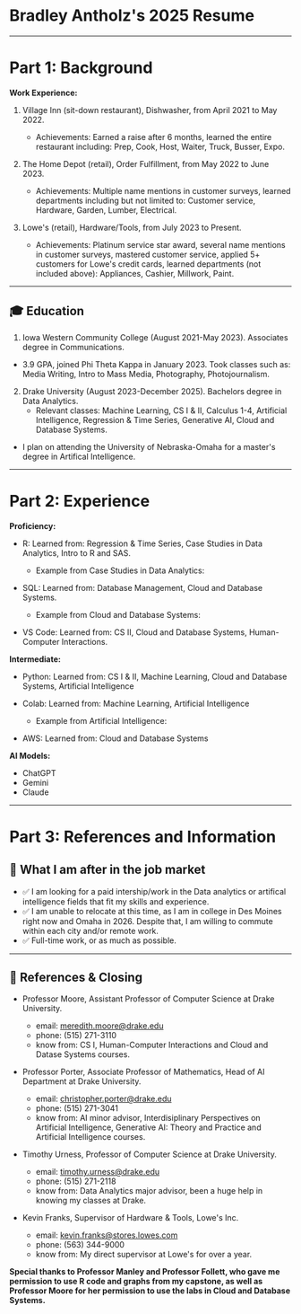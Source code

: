 # Bradley Antholz's 2025 Resume

---
# Part 1: Background
**Work Experience:**
1. Village Inn (sit-down restaurant), Dishwasher, from April 2021 to May 2022.
     * Achievements: Earned a raise after 6 months, learned the entire restaurant including: Prep, Cook, Host, Waiter, Truck, Busser, Expo. 

2. The Home Depot (retail), Order Fulfillment, from May 2022 to June 2023.
     * Achievements: Multiple name mentions in customer surveys, learned departments including but not limited to: Customer service, Hardware, Garden, Lumber, Electrical.
    
3. Lowe's (retail), Hardware/Tools, from July 2023 to Present.
     * Achievements: Platinum service star award, several name mentions in customer surveys, mastered customer service, applied 5+ customers for Lowe's credit cards, learned departments (not included above): Appliances, Cashier, Millwork, Paint.
---

## 🎓 Education
1. Iowa Western Community College (August 2021-May 2023). Associates degree in Communications.
  * 3.9 GPA, joined Phi Theta Kappa in January 2023. Took classes such as: Media Writing, Intro to Mass Media, Photography, Photojournalism.

2. Drake University (August 2023-December 2025). Bachelors degree in Data Analytics.
   * Relevant classes: Machine Learning, CS I & II, Calculus 1-4, Artificial Intelligence, Regression & Time Series, Generative AI, Cloud and Database Systems.

* I plan on attending the University of Nebraska-Omaha for a master's degree in Artifical Intelligence. 
---

# Part 2: Experience

**Proficiency:**
* R: Learned from: Regression & Time Series, Case Studies in Data Analytics, Intro to R and SAS.
    * Example from Case Studies in Data Analytics:
      
* SQL: Learned from: Database Management, Cloud and Database Systems.
    * Example from Cloud and Database Systems:

* VS Code: Learned from: CS II, Cloud and Database Systems, Human-Computer Interactions.


**Intermediate:**
* Python: Learned from: CS I & II, Machine Learning, Cloud and Database Systems, Artificial Intelligence
* Colab: Learned from: Machine Learning, Artificial Intelligence
    * Example from Artificial Intelligence:
         
* AWS: Learned from: Cloud and Database Systems

**AI Models:**
* ChatGPT
* Gemini
* Claude


---
# Part 3: References and Information
## 🚀 What I am after in the job market  
- ✅ I am looking for a paid intership/work in the Data analytics or artifical intelligence fields that fit my skills and experience. 
- ✅ I am unable to relocate at this time, as I am in college in Des Moines right now and Omaha in 2026. Despite that, I am willing to commute within each city and/or remote work. 
- ✅ Full-time work, or as much as possible. 

---

## 🎯 References & Closing
- Professor Moore, Assistant Professor of Computer Science at Drake University.
  - email: meredith.moore@drake.edu
  - phone: (515) 271-3110
  - know from: CS I, Human-Computer Interactions and Cloud and Datase Systems courses.

- Professor Porter, Associate Professor of Mathematics, Head of AI Department at Drake University.
  - email: christopher.porter@drake.edu
  - phone: (515) 271-3041
  - know from: AI minor advisor, Interdisiplinary Perspectives on Artificial Intelligence, Generative AI: Theory and Practice and Artificial Intelligence courses.

- Timothy Urness, Professor of Computer Science at Drake University.
  - email: timothy.urness@drake.edu
  - phone: (515) 271-2118
  - know from: Data Analytics major advisor, been a huge help in knowing my classes at Drake. 

- Kevin Franks, Supervisor of Hardware & Tools, Lowe's Inc.
  - email: kevin.franks@stores.lowes.com
  - phone: (563) 344-9000
  - know from: My direct supervisor at Lowe's for over a year. 

**Special thanks to Professor Manley and Professor Follett, who gave me permission to use R code and graphs from my capstone, as well as Professor Moore for her permission to use the labs in Cloud and Database Systems.**

